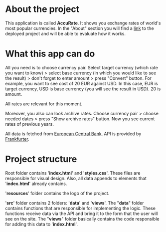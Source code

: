 # About the project
This application is called **AccuRate**. It shows you exchange rates of world's most popular currencies. In the "About" section you will find a [link](https://xrustik666.github.io/accurate/) to the deployed project and will be able to evaluate how it works.

# What this app can do
All you need is to choose currency pair. Select target currency (which rate you want to know) > select base currency (in which you would like to see the result) > don't forget to enter amount > press "Convert" button.
For example, you want to see cost of 20 EUR against USD. In this case, EUR is target currency, USD is base currency (you will see the result in USD). 20 is amount.

All rates are relevant for this moment.

Moreover, you also can look archive rates. Choose currency pair > choose needed dates > press "Show archive rates" button. Now you see current rates of previous years.

All data is fetched from [European Central Bank](https://www.ecb.europa.eu/stats/policy_and_exchange_rates/euro_reference_exchange_rates/html/index.en.html). API is provided by [Frankfurter](https://www.frankfurter.app/docs/).

# Project structure
Root folder contains '**index.html**' and '**styles.css**'. These files are responsible for visual design. Also, all data appends to elements that '**index.html**' already contains.

'**resources**' folder contains the logo of the project.

'**src**' folder contains 2 folders: '**data**' and '**views**'.
The "**data**" folder contains functions that are responsible for implementing the logic. These functions receive data via the API and bring it to the form that the user will see on the site.
The "**views**" folder basically contains the code responsible for adding this data to '**index.html**'.